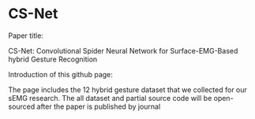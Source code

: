 # CS-Net
Paper title: 

 CS-Net: Convolutional Spider Neural Network for Surface-EMG-Based hybrid Gesture Recognition

Introduction of this github page:

The page includes the 12 hybrid gesture dataset that we collected for our sEMG research. The all dataset and partial source code will be open-sourced after the paper is published by journal
